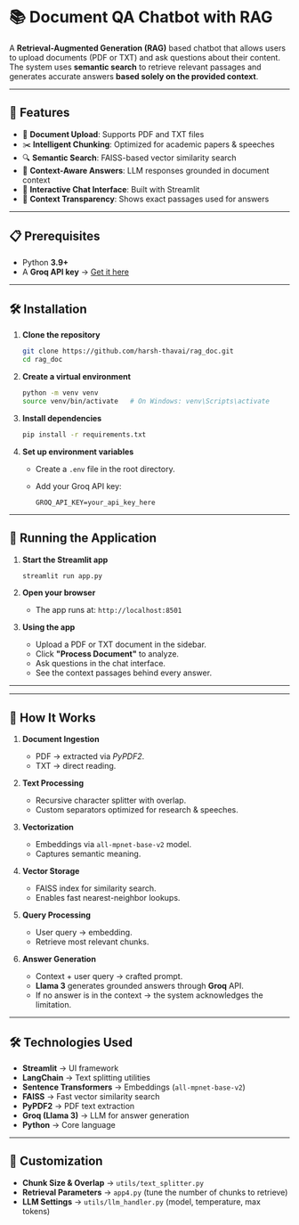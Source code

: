 # 📚 Document QA Chatbot with RAG

A **Retrieval-Augmented Generation (RAG)** based chatbot that allows users to upload documents (PDF or TXT) and ask questions about their content. The system uses **semantic search** to retrieve relevant passages and generates accurate answers **based solely on the provided context**.

---

## 🚀 Features

- 📂 **Document Upload**: Supports PDF and TXT files  
- ✂️ **Intelligent Chunking**: Optimized for academic papers & speeches  
- 🔍 **Semantic Search**: FAISS-based vector similarity search  
- 🧠 **Context-Aware Answers**: LLM responses grounded in document context  
- 💬 **Interactive Chat Interface**: Built with Streamlit  
- 🔎 **Context Transparency**: Shows exact passages used for answers  

---

## 📋 Prerequisites

- Python **3.9+**  
- A **Groq API key** → [Get it here](https://console.groq.com/)  

---

## 🛠️ Installation

1. **Clone the repository**

    ```bash
    git clone https://github.com/harsh-thavai/rag_doc.git
    cd rag_doc
    ```

2. **Create a virtual environment**

    ```bash
    python -m venv venv
    source venv/bin/activate   # On Windows: venv\Scripts\activate
    ```

3. **Install dependencies**

    ```bash
    pip install -r requirements.txt
    ```

4. **Set up environment variables**
   - Create a `.env` file in the root directory.
   - Add your Groq API key:

        ```env
        GROQ_API_KEY=your_api_key_here
        ```

---

## 🏃 Running the Application

1. **Start the Streamlit app**

    ```bash
    streamlit run app.py
    ```

2. **Open your browser**
   - The app runs at: `http://localhost:8501`

3. **Using the app**
   - Upload a PDF or TXT document in the sidebar.  
   - Click **"Process Document"** to analyze.  
   - Ask questions in the chat interface.  
   - See the context passages behind every answer.  

---

---

## 🧠 How It Works

1. **Document Ingestion**  
   - PDF → extracted via *PyPDF2*.  
   - TXT → direct reading.

2. **Text Processing**  
   - Recursive character splitter with overlap.  
   - Custom separators optimized for research & speeches.

3. **Vectorization**  
   - Embeddings via `all-mpnet-base-v2` model.  
   - Captures semantic meaning.

4. **Vector Storage**  
   - FAISS index for similarity search.  
   - Enables fast nearest-neighbor lookups.

5. **Query Processing**  
   - User query → embedding.  
   - Retrieve most relevant chunks.

6. **Answer Generation**  
   - Context + user query → crafted prompt.  
   - **Llama 3** generates grounded answers through **Groq** API.  
   - If no answer is in the context → the system acknowledges the limitation.

---

## 🛠️ Technologies Used

- **Streamlit** → UI framework  
- **LangChain** → Text splitting utilities  
- **Sentence Transformers** → Embeddings (`all-mpnet-base-v2`)  
- **FAISS** → Fast vector similarity search  
- **PyPDF2** → PDF text extraction  
- **Groq (Llama 3)** → LLM for answer generation  
- **Python** → Core language  

---

## 🔧 Customization

- **Chunk Size & Overlap** → `utils/text_splitter.py`  
- **Retrieval Parameters** → `app4.py` (tune the number of chunks to retrieve)  
- **LLM Settings** → `utils/llm_handler.py` (model, temperature, max tokens)  


